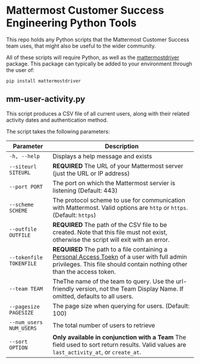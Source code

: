# Mattermost Customer Success Engineering Python Tools

This repo holds any Python scripts that the Mattermost Customer Success team uses, that might also be useful to the wider community.

All of these scripts will require Python, as well as the [mattermostdriver](https://vaelor.github.io/python-mattermost-driver/index.html) package.  This package can  typically be added to your environment through the user of: 

```shell
pip install mattermostdriver
```

## mm-user-activity.py

This script produces a CSV file of all current users, along with their related activity dates and authentication method.  

The script takes the following parameters:

Parameter | Description
--------- | -----------
`-h, --help` | Displays a help message and exists
`--siteurl SITEURL` | **REQUIRED** The URL of your Mattermost server (just the URL or IP address)
`--port PORT` | The port on which the Mattermost servier is listening (Default: 443)
`--scheme SCHEME` | The protocol scheme to use for communication with Mattermost.  Valid options are `http` or `https`. (Default: `https`)
`--outfile OUTFILE` | **REQUIRED** The path of the CSV file to be created.  Note that this file must not exist, otherwise the script will exit with an error.
`--tokenfile TOKENFILE` | **REQUIRED** The path to a file containing a [Personal Access Toekn](https://docs.mattermost.com/developer/personal-access-tokens.html) of a user with full admin privileges.  This file should contain nothing other than the access token.
`--team TEAM` | TheThe name of the team to query. Use the url-friendly version, not the Team Display Name. If omitted, defaults to all users.  
`--pagesize PAGESIZE` | The page size when querying for users. (Default: 100)
`--num_users NUM_USERS` | The total number of users to retrieve
`--sort OPTION` | **Only available in conjunction with a Team** The field used to sort return results. Valid values are `last_activity_at`, or `create_at`.
